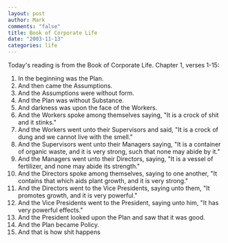 ```yaml
--- 
layout: post
author: Mark
comments: "false"
title: Book of Corporate Life
date: "2003-11-13"
categories: life
---
```

Today's reading is from the Book of Corporate Life. Chapter 1, verses 1-15:
<span>
<ol>
<li class=".li">In the beginning was the Plan.</li>
<li class=".li">And then came the Assumptions.</li>
<li class=".li">And the Assumptions were without form.</li>
<li class=".li">And the Plan was without Substance.</li>
<li class=".li">And darkness was upon the face of the Workers.</li>
<li class=".li">And the Workers spoke among themselves saying, "It is a crock of shit and it stinks."</li>
<li class=".li">And the Workers went unto their Supervisors and said, "It is a crock of dung and we cannot live with the smell."</li>
<li class=".li">And the Supervisors went unto their Managers saying, "It is a container of organic waste, and it is very strong, such that none may abide by it."</li>
<li class=".li">And the Managers went unto their Directors, saying, "It is a vessel of fertilizer, and none may abide its strength."</li>
<li class=".li">And the Directors spoke among themselves, saying to one another, "It contains that which aids plant growth, and it is very strong."</li>
<li class=".li">And the Directors went to the Vice Presidents, saying unto them, "It promotes growth, and it is very powerful."</li>
<li class=".li">And the Vice Presidents went to the President, saying unto him, "It has very powerful effects."</li>
<li class=".li">And the President looked upon the Plan and saw that it was good.</li>
<li class=".li">And the Plan became Policy.</li>
<li class=".li">And that is how shit happens</li>
</ol>
</span>
